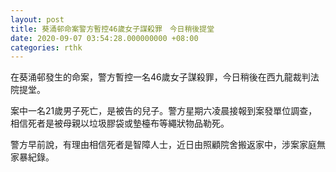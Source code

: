 ```yaml
---
layout: post
title: 葵涌邨命案警方暫控46歲女子謀殺罪　今日稍後提堂
date: 2020-09-07 03:54:28.000000000 +08:00
categories: rthk
---
```


在葵涌邨發生的命案，警方暫控一名46歲女子謀殺罪，今日稍後在西九龍裁判法院提堂。 

案中一名21歲男子死亡，是被告的兒子。警方星期六凌晨接報到案發單位調查，相信死者是被母親以垃圾膠袋或墊檯布等繩狀物品勒死。

警方早前說，有理由相信死者是智障人士，近日由照顧院舍搬返家中，涉案家庭無家暴紀錄。
